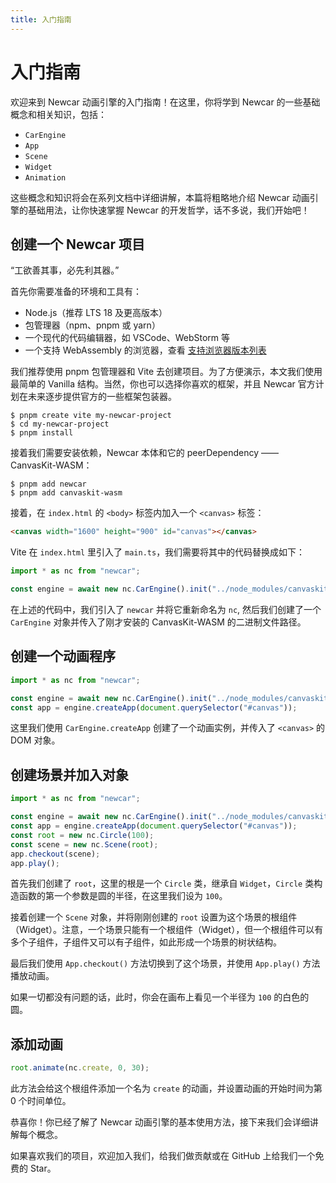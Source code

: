 ```yaml
---
title: 入门指南
---
```


# 入门指南

欢迎来到 Newcar 动画引擎的入门指南！在这里，你将学到 Newcar 的一些基础概念和相关知识，包括：

- `CarEngine`
- `App`
- `Scene`
- `Widget`
- `Animation`

这些概念和知识将会在系列文档中详细讲解，本篇将粗略地介绍 Newcar 动画引擎的基础用法，让你快速掌握 Newcar 的开发哲学，话不多说，我们开始吧！

## 创建一个 Newcar 项目

“工欲善其事，必先利其器。”

首先你需要准备的环境和工具有：

- Node.js（推荐 LTS 18 及更高版本）
- 包管理器（npm、pnpm 或 yarn）
- 一个现代的代码编辑器，如 VSCode、WebStorm 等
- 一个支持 WebAssembly 的浏览器，查看 [支持浏览器版本列表](https://caniuse.com/?search=WebAssembly)

我们推荐使用 pnpm 包管理器和 Vite 去创建项目。为了方便演示，本文我们使用最简单的 Vanilla 结构。当然，你也可以选择你喜欢的框架，并且 Newcar 官方计划在未来逐步提供官方的一些框架包装器。

```shell
$ pnpm create vite my-newcar-project
$ cd my-newcar-project
$ pnpm install
```

接着我们需要安装依赖，Newcar 本体和它的 peerDependency —— CanvasKit-WASM：

```shell
$ pnpm add newcar
$ pnpm add canvaskit-wasm
```

接着，在 `index.html` 的 `<body>` 标签内加入一个 `<canvas>` 标签：

```html
<canvas width="1600" height="900" id="canvas"></canvas>
```

Vite 在 `index.html` 里引入了 `main.ts`，我们需要将其中的代码替换成如下：

```typescript
import * as nc from "newcar";

const engine = await new nc.CarEngine().init("../node_modules/canvaskit-wasm/bin/canvaskit.wasm");
```

在上述的代码中，我们引入了 `newcar` 并将它重新命名为 `nc`, 然后我们创建了一个 `CarEngine` 对象并传入了刚才安装的 CanvasKit-WASM 的二进制文件路径。

## 创建一个动画程序

```typescript
import * as nc from "newcar";

const engine = await new nc.CarEngine().init("../node_modules/canvaskit-wasm/bin/canvaskit.wasm");
const app = engine.createApp(document.querySelector("#canvas"));
```

这里我们使用 `CarEngine.createApp` 创建了一个动画实例，并传入了 `<canvas>` 的 DOM 对象。

## 创建场景并加入对象

```typescript
import * as nc from "newcar";

const engine = await new nc.CarEngine().init("../node_modules/canvaskit-wasm/bin/canvaskit.wasm");
const app = engine.createApp(document.querySelector("#canvas"));
const root = new nc.Circle(100);
const scene = new nc.Scene(root);
app.checkout(scene);
app.play();
```

首先我们创建了 `root`，这里的根是一个 `Circle` 类，继承自 `Widget`，`Circle` 类构造函数的第一个参数是圆的半径，在这里我们设为 `100`。

接着创建一个 `Scene` 对象，并将刚刚创建的 `root` 设置为这个场景的根组件（Widget）。注意，一个场景只能有一个根组件（Widget），但一个根组件可以有多个子组件，子组件又可以有子组件，如此形成一个场景的树状结构。

最后我们使用 `App.checkout()` 方法切换到了这个场景，并使用 `App.play()` 方法播放动画。

如果一切都没有问题的话，此时，你会在画布上看见一个半径为 `100` 的白色的圆。

## 添加动画

```typescript
root.animate(nc.create, 0, 30);
```

此方法会给这个根组件添加一个名为 `create` 的动画，并设置动画的开始时间为第 0 个时间单位。

恭喜你！你已经了解了 Newcar 动画引擎的基本使用方法，接下来我们会详细讲解每个概念。

如果喜欢我们的项目，欢迎加入我们，给我们做贡献或在 GitHub 上给我们一个免费的 Star。
